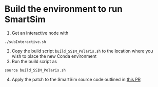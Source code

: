 # Build the environment to run SmartSim

1. Get an interactive node with
```
./subInteractive.sh
```
2. Copy the build script `build_SSIM_Polaris.sh` to the location where you wish to place the new Conda environment
3. Run the build script as 
```
source build_SSIM_Polaris.sh
```
4. Apply the patch to the SmartSim source code outlined in [this PR](https://github.com/CrayLabs/SmartSim/pull/282)

